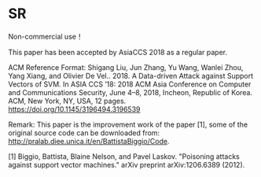 # SR
Non-commercial use！

This paper has been accepted by AsiaCCS 2018 as a regular paper. 

ACM Reference Format:
Shigang Liu, Jun Zhang, Yu Wang, Wanlei Zhou, Yang Xiang, and Olivier De Vel.. 2018. A Data-driven Attack against Support Vectors of SVM. In ASIA CCS ’18: 2018 ACM Asia Conference on Computer and Communications Security, June 4–8, 2018, Incheon, Republic of Korea. ACM, New York, NY, USA, 12 pages. https://doi.org/10.1145/3196494.3196539

Remark: This paper is the improvement work of the paper [1], some of the original source code can be downloaded from: http://pralab.diee.unica.it/en/BattistaBiggio/Code. 

[1] Biggio, Battista, Blaine Nelson, and Pavel Laskov. "Poisoning attacks against support vector machines." arXiv preprint arXiv:1206.6389 (2012).
